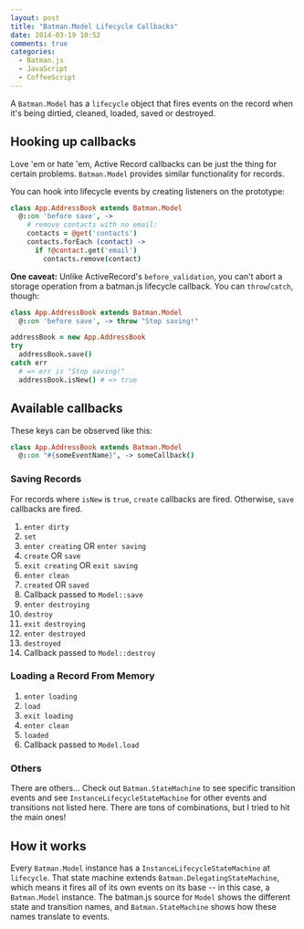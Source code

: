 ```yaml
---
layout: post
title: "Batman.Model Lifecycle Callbacks"
date: 2014-03-19 10:52
comments: true
categories:
  - Batman.js
  - JavaScript
  - CoffeeScript
---
```


A `Batman.Model` has a `lifecycle` object that fires events on the record when it's being dirtied, cleaned, loaded, saved or destroyed.

<!-- more -->

## Hooking up callbacks

Love 'em or hate 'em, Active Record callbacks can be just the thing for certain problems. `Batman.Model` provides similar functionality for records.

You can hook into lifecycle events by creating listeners on the prototype:

```coffeescript
class App.AddressBook extends Batman.Model
  @::on 'before save', ->
    # remove contacts with no email:
    contacts = @get('contacts')
    contacts.forEach (contact) ->
      if !@contact.get('email')
        contacts.remove(contact)
```

__One caveat:__ Unlike ActiveRecord's `before_validation`, you can't abort a storage operation from a batman.js lifecycle callback. You can `throw`/`catch`, though:

```coffeescript
class App.AddressBook extends Batman.Model
  @::on 'before save', -> throw "Stop saving!"

addressBook = new App.AddressBook
try
  addressBook.save()
catch err
  # => err is "Stop saving!"
  addressBook.isNew() # => true
```

## Available callbacks

These keys can be observed like this:

```coffeescript
class App.AddressBook extends Batman.Model
  @::on "#{someEventName}", -> someCallback()
```

### Saving Records

For records where `isNew` is `true`, `create` callbacks are fired. Otherwise, `save` callbacks are fired.

1. `enter dirty`
1. `set`
1. `enter creating` OR `enter saving`
1. `create` OR `save`
1. `exit creating` OR `exit saving`
1. `enter clean`
1. `created` OR `saved`
1. Callback passed to `Model::save`
1. `enter destroying`
1. `destroy`
1. `exit destroying`
1. `enter destroyed`
1. `destroyed`
1. Callback passed to `Model::destroy`

### Loading a Record From Memory

1. `enter loading`
1. `load`
1. `exit loading`
1. `enter clean`
1. `loaded`
1. Callback passed to `Model.load`


### Others

There are others... Check out `Batman.StateMachine` to see specific transition events and see `InstanceLifecycleStateMachine` for other events and transitions not listed here. There are tons of combinations, but I tried to hit the main ones!

## How it works

Every `Batman.Model` instance has a `InstanceLifecycleStateMachine` at `lifecycle`. That state machine extends `Batman.DelegatingStateMachine`, which means it fires all of its own events on its base -- in this case, a `Batman.Model` instance. The batman.js source for `Model` shows the different state and transition names, and `Batman.StateMachine` shows how these names translate to events.
